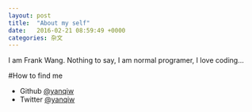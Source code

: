 ```yaml
---
layout: post
title:  "About my self"
date:   2016-02-21 08:59:49 +0000
categories: 杂文
---
```


I am Frank Wang. Nothing to say, I am normal programer, I love coding...

#How to find me
- Github [@yanqiw](https://github.com/yanqiw)
- Twitter [@yanqiw](https://twitter.com/yanqiw)
